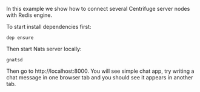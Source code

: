 In this example we show how to connect several Centrifuge server nodes with Redis engine.

To start install dependencies first:

```
dep ensure
```

Then start Nats server locally:

```
gnatsd
```

Then go to http://localhost:8000. You will see simple chat app, try writing a chat message in one browser tab and you should see it appears in another tab.
